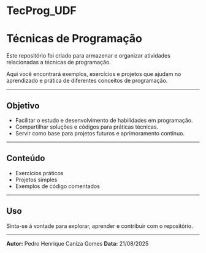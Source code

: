# TecProg_UDF

# Técnicas de Programação

Este repositório foi criado para armazenar e organizar atividades relacionadas a técnicas de programação.

Aqui você encontrará exemplos, exercícios e projetos que ajudam no aprendizado e prática de diferentes conceitos de programação.

---

## Objetivo

- Facilitar o estudo e desenvolvimento de habilidades em programação.
- Compartilhar soluções e códigos para práticas técnicas.
- Servir como base para projetos futuros e aprimoramento contínuo.

---

## Conteúdo

- Exercícios práticos
- Projetos simples
- Exemplos de código comentados

---

## Uso

Sinta-se à vontade para explorar, aprender e contribuir com o repositório.

---

**Autor:** Pedro Henrique Caniza Gomes
**Data:** 21/08/2025
